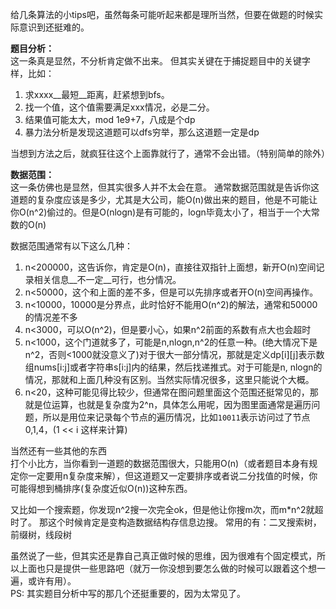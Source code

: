 给几条算法的小tips吧，虽然每条可能听起来都是理所当然，但要在做题的时候实际意识到还挺难的。

__题目分析：__  
这一条真是显然，不分析肯定做不出来。
但其实关键在于捕捉题目中的关键字样，比如：
1. 求xxxx__最短__距离，赶紧想到bfs。
2. 找一个值，这个值需要满足xxx情况，必是二分。
3. 结果值可能太大，mod 1e9+7，八成是个dp
4. 暴力法分析是发现这道题可以dfs穷举，那么这道题一定是dp

当想到方法之后，就疯狂往这个上面靠就行了，通常不会出错。（特别简单的除外）

__数据范围：__  
这一条仿佛也是显然，但其实很多人并不太会在意。
通常数据范围就是告诉你这道题的复杂度应该是多少，尤其是大公司，能O(n)做出来的题目，他是不可能让你O(n^2)偷过的。但是O(nlogn)是有可能的，logn毕竟太小了，相当于一个大常数的O(n)

数据范围通常有以下这么几种：
1. n<200000，这告诉你，肯定是O(n)，直接往双指针上面想，新开O(n)空间记录相关信息__不一定__可行，也分情况。
2. n<50000，这个和上面的差不多，但是可以先排序或者开O(n)空间再操作。
3. n<10000，10000是分界点，此时恰好不能用O(n^2)的解法，通常和50000的情况差不多
4. n<3000，可以O(n^2)，但是要小心，如果n^2前面的系数有点大也会超时
5. n<1000，这个门道就多了，可能是n,nlogn,n^2的任意一种。(绝大情况下是n^2，否则<1000就没意义了)对于很大一部分情况，那就是定义dp\[i][j]表示数组nums[i:j]或者字符串s[i:j]内的结果，然后找递推式。对于可能是n, nlogn的情况，那就和上面几种没有区别。当然实际情况很多，这里只能说个大概。
6. n<20，这种可能见得比较少，但通常在图问题里面这个范围还挺常见的，那就是位运算，也就是复杂度为2^n，具体怎么用呢，因为图里面通常是遍历问题，所以是用位来记录每个节点的遍历情况，比如`10011`表示访问过了节点0,1,4，(1 << i 这样来计算)

当然还有一些其他的东西  
打个小比方，当你看到一道题的数据范围很大，只能用O(n)（或者题目本身有规定你一定要用n复杂度来解），但这道题又一定要排序或者说二分找值的时候，你可能得想到桶排序(复杂度近似O(n))这种东西。

又比如一个搜索题，你发现n^2搜一次完全ok，但是他让你搜m次，而m*n^2就超时了。
那这个时候肯定是变构造数据结构存信息边搜。
常用的有：二叉搜索树，前缀树，线段树


虽然说了一些，但其实还是靠自己真正做时候的思维，因为很难有个固定模式，所以上面也只是提供一些思路吧（就万一你没想到要怎么做的时候可以跟着这个想一遍，或许有用）。  
PS: 其实题目分析中写的那几个还挺重要的，因为太常见了。
